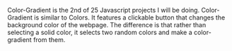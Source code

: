 Color-Gradient is the 2nd of 25 Javascript projects I will be doing.
Color-Gradient is similar to Colors. It features a clickable button that changes the background color of the webpage.
The difference is that rather than selecting a solid color, it selects two random colors and make a color-gradient from them.

